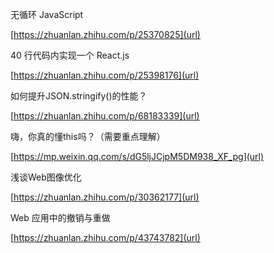 无循环 JavaScript

[https://zhuanlan.zhihu.com/p/25370825](url)


40 行代码内实现一个 React.js

[https://zhuanlan.zhihu.com/p/25398176](url)

如何提升JSON.stringify()的性能？

[https://zhuanlan.zhihu.com/p/68183339](url)

嗨，你真的懂this吗？（需要重点理解）

[https://mp.weixin.qq.com/s/dG5ljJCjpM5DM938_XF_pg](url)

浅谈Web图像优化

[https://zhuanlan.zhihu.com/p/30362177](url)

Web 应用中的撤销与重做

[https://zhuanlan.zhihu.com/p/43743782](url)



